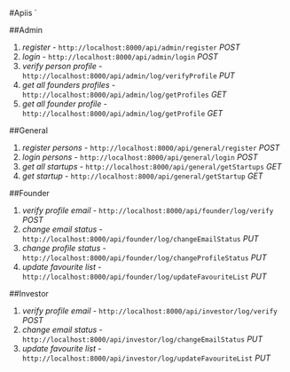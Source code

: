 #Apiis `

##Admin
1. *register* - `http://localhost:8000/api/admin/register` *POST*
2. *login* - `http://localhost:8000/api/admin/login` *POST*
3. *verify person profile* - `http://localhost:8000/api/admin/log/verifyProfile` *PUT*
4. *get all founders profiles* - `http://localhost:8000/api/admin/log/getProfiles` *GET*
5. *get all founder profile* - `http://localhost:8000/api/admin/log/getProfile` *GET*

##General
1. *register persons* - `http://localhost:8000/api/general/register` *POST*
2. *login persons* - `http://localhost:8000/api/general/login` *POST*
3. *get all startups* - `http://localhost:8000/api/general/getStartups` *GET*
4. *get startup* - `http://localhost:8000/api/general/getStartup` *GET*

##Founder
1. *verify profile email* - `http://localhost:8000/api/founder/log/verify` *POST*
2. *change email status* - `http://localhost:8000/api/founder/log/changeEmailStatus` *PUT*
3. *change profile status* - `http://localhost:8000/api/founder/log/changeProfileStatus` *PUT*
4. *update favourite list* - `http://localhost:8000/api/founder/log/updateFavouriteList` *PUT*

##Investor
1. *verify profile email* - `http://localhost:8000/api/investor/log/verify` *POST*
2. *change email status* - `http://localhost:8000/api/investor/log/changeEmailStatus` *PUT*
3. *update favourite list* - `http://localhost:8000/api/investor/log/updateFavouriteList` *PUT*